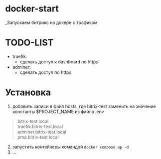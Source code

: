 # docker-start
_Запускаем битрикс на докере с трафиком

# TODO-LIST
- traefik:
  - сделать доступ к dashboard по https
- adminer:
  - сделать доступ по https


# Установка
1) добавить записи в файл hosts, где bitrix-test заменить на значение константы \$PROJECT_NAME из файла .env
> bitrix-test.local  
> traefik.bitrix-test.local  
> adminer.bitrix-test.local  
> pma.bitrix-test.local
2) запустить контейнеры командой ```docker compose up -d```
3) ...